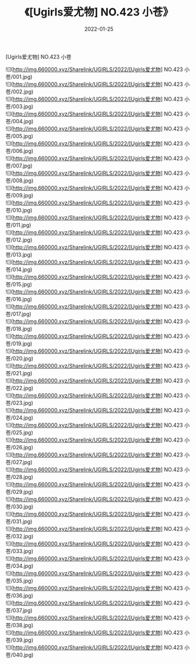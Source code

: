 ﻿---
layout: post
title:  《[Ugirls爱尤物] NO.423 小苍》
date:   2022-01-25
img: http://img.660000.xyz/Sharelink/UGIRLS/2022/[Ugirls爱尤物] NO.423 小苍/000.jpg
categories: [美女, 清纯, 唯美]
---

[Ugirls爱尤物] NO.423 小苍

 ![](http://img.660000.xyz/Sharelink/UGIRLS/2022/[Ugirls爱尤物] NO.423 小苍/001.jpg) <br>![](http://img.660000.xyz/Sharelink/UGIRLS/2022/[Ugirls爱尤物] NO.423 小苍/002.jpg) <br>![](http://img.660000.xyz/Sharelink/UGIRLS/2022/[Ugirls爱尤物] NO.423 小苍/003.jpg) <br>![](http://img.660000.xyz/Sharelink/UGIRLS/2022/[Ugirls爱尤物] NO.423 小苍/004.jpg) <br>![](http://img.660000.xyz/Sharelink/UGIRLS/2022/[Ugirls爱尤物] NO.423 小苍/005.jpg) <br>![](http://img.660000.xyz/Sharelink/UGIRLS/2022/[Ugirls爱尤物] NO.423 小苍/006.jpg) <br>![](http://img.660000.xyz/Sharelink/UGIRLS/2022/[Ugirls爱尤物] NO.423 小苍/007.jpg) <br>![](http://img.660000.xyz/Sharelink/UGIRLS/2022/[Ugirls爱尤物] NO.423 小苍/008.jpg) <br>![](http://img.660000.xyz/Sharelink/UGIRLS/2022/[Ugirls爱尤物] NO.423 小苍/009.jpg) <br>![](http://img.660000.xyz/Sharelink/UGIRLS/2022/[Ugirls爱尤物] NO.423 小苍/010.jpg) <br>![](http://img.660000.xyz/Sharelink/UGIRLS/2022/[Ugirls爱尤物] NO.423 小苍/011.jpg) <br>![](http://img.660000.xyz/Sharelink/UGIRLS/2022/[Ugirls爱尤物] NO.423 小苍/012.jpg) <br>![](http://img.660000.xyz/Sharelink/UGIRLS/2022/[Ugirls爱尤物] NO.423 小苍/013.jpg) <br>![](http://img.660000.xyz/Sharelink/UGIRLS/2022/[Ugirls爱尤物] NO.423 小苍/014.jpg) <br>![](http://img.660000.xyz/Sharelink/UGIRLS/2022/[Ugirls爱尤物] NO.423 小苍/015.jpg) <br>![](http://img.660000.xyz/Sharelink/UGIRLS/2022/[Ugirls爱尤物] NO.423 小苍/016.jpg) <br>![](http://img.660000.xyz/Sharelink/UGIRLS/2022/[Ugirls爱尤物] NO.423 小苍/017.jpg) <br>![](http://img.660000.xyz/Sharelink/UGIRLS/2022/[Ugirls爱尤物] NO.423 小苍/018.jpg) <br>![](http://img.660000.xyz/Sharelink/UGIRLS/2022/[Ugirls爱尤物] NO.423 小苍/019.jpg) <br>![](http://img.660000.xyz/Sharelink/UGIRLS/2022/[Ugirls爱尤物] NO.423 小苍/020.jpg) <br>![](http://img.660000.xyz/Sharelink/UGIRLS/2022/[Ugirls爱尤物] NO.423 小苍/021.jpg) <br>![](http://img.660000.xyz/Sharelink/UGIRLS/2022/[Ugirls爱尤物] NO.423 小苍/022.jpg) <br>![](http://img.660000.xyz/Sharelink/UGIRLS/2022/[Ugirls爱尤物] NO.423 小苍/023.jpg) <br>![](http://img.660000.xyz/Sharelink/UGIRLS/2022/[Ugirls爱尤物] NO.423 小苍/024.jpg) <br>![](http://img.660000.xyz/Sharelink/UGIRLS/2022/[Ugirls爱尤物] NO.423 小苍/025.jpg) <br>![](http://img.660000.xyz/Sharelink/UGIRLS/2022/[Ugirls爱尤物] NO.423 小苍/026.jpg) <br>![](http://img.660000.xyz/Sharelink/UGIRLS/2022/[Ugirls爱尤物] NO.423 小苍/027.jpg) <br>![](http://img.660000.xyz/Sharelink/UGIRLS/2022/[Ugirls爱尤物] NO.423 小苍/028.jpg) <br>![](http://img.660000.xyz/Sharelink/UGIRLS/2022/[Ugirls爱尤物] NO.423 小苍/029.jpg) <br>![](http://img.660000.xyz/Sharelink/UGIRLS/2022/[Ugirls爱尤物] NO.423 小苍/030.jpg) <br>![](http://img.660000.xyz/Sharelink/UGIRLS/2022/[Ugirls爱尤物] NO.423 小苍/031.jpg) <br>![](http://img.660000.xyz/Sharelink/UGIRLS/2022/[Ugirls爱尤物] NO.423 小苍/032.jpg) <br>![](http://img.660000.xyz/Sharelink/UGIRLS/2022/[Ugirls爱尤物] NO.423 小苍/033.jpg) <br>![](http://img.660000.xyz/Sharelink/UGIRLS/2022/[Ugirls爱尤物] NO.423 小苍/034.jpg) <br>![](http://img.660000.xyz/Sharelink/UGIRLS/2022/[Ugirls爱尤物] NO.423 小苍/035.jpg) <br>![](http://img.660000.xyz/Sharelink/UGIRLS/2022/[Ugirls爱尤物] NO.423 小苍/036.jpg) <br>![](http://img.660000.xyz/Sharelink/UGIRLS/2022/[Ugirls爱尤物] NO.423 小苍/037.jpg) <br>![](http://img.660000.xyz/Sharelink/UGIRLS/2022/[Ugirls爱尤物] NO.423 小苍/038.jpg) <br>![](http://img.660000.xyz/Sharelink/UGIRLS/2022/[Ugirls爱尤物] NO.423 小苍/039.jpg) <br>![](http://img.660000.xyz/Sharelink/UGIRLS/2022/[Ugirls爱尤物] NO.423 小苍/040.jpg) <br>